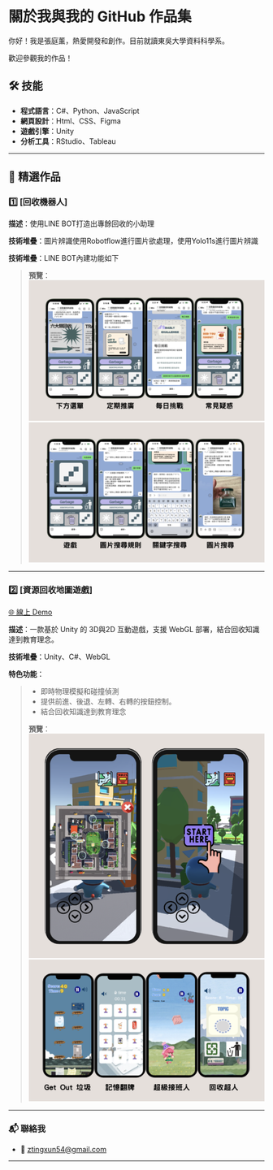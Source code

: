 #  關於我與我的 GitHub 作品集

你好！我是張庭薰，熱愛開發和創作。目前就讀東吳大學資料科學系。

歡迎參觀我的作品！

## 🛠️ 技能
- **程式語言**：C#、Python、JavaScript
- **網頁設計**：Html、CSS、Figma
- **遊戲引擎**：Unity
- **分析工具**：RStudio、Tableau

---

## 🌟 精選作品

### 1️⃣ [回收機器人]
 **描述**：使用LINE BOT打造出專餘回收的小助理

 **技術堆疊**：圖片辨識使用Robotflow進行圖片欲處理，使用Yolo11s進行圖片辨識

 **技術堆疊**：LINE BOT內建功能如下
 
>  **預覽**：  
> ![專案圖片](pic/pic1.png)
> ![專案圖片](pic/pic2.png)


---

### 2️⃣ [資源回收地圖遊戲]
 [🌐 線上 Demo](https://yu-tung.itch.io/final-project)
 
 **描述**：一款基於 Unity 的 3D與2D 互動遊戲，支援 WebGL 部署，結合回收知識達到教育理念。 

 **技術堆疊**：Unity、C#、WebGL  
 
 **特色功能**：
> - 即時物理模擬和碰撞偵測
> - 提供前進、後退、左轉、右轉的按鈕控制。
> - 結合回收知識達到教育理念
> 
> **預覽**：  
> ![專案圖片3D](pic/3D.png)
> ![專案圖片2D](pic/2D.png)


---

### 📬 聯絡我
- 📧 ztingxun54@gmail.com


---
